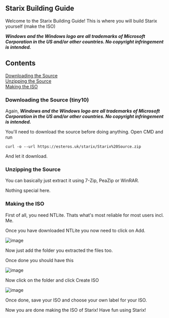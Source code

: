 ## Starix Building Guide
Welcome to the Starix Building Guide! This is where you will build Starix yourself (make the ISO)

***Windows and the Windows logo are all trademarks of Microsoft Corporation in the US and/or other countries. No copyright infringement is intended.***
## Contents
[Downloading the Source](https://github.com/strxproject/starix-building-guide/tree/main#downloading-the-source-tiny10)
<br>
[Unzipping the Source](https://github.com/strxproject/starix-building-guide/tree/main#unzipping-the-source)
<br>
[Making the ISO](https://github.com/strxproject/starix-building-guide/tree/main#making-the-iso)

### Downloading the Source (tiny10)
Again, ***Windows and the Windows logo are all trademarks of Microsoft Corporation in the US and/or other countries. No copyright infringement is intended.***

You'll need to download the source before doing anything. Open CMD and run

```curl -o --url https://esteros.uk/starix/Starix%20Source.zip```

And let it download.
### Unzipping the Source
You can basically just extract it using 7-Zip, PeaZip or WinRAR.

Nothing special here.
### Making the ISO
First of all, you need NTLite. Thats what's most reliable for most users incl. Me.

Once you have downloaded NTLite you now need to click on Add.

![image](https://github.com/strxproject/starix-building-guide/assets/135556230/008e38ae-d239-48a8-a082-8ed54c1da81b)

Now just add the folder you extracted the files too.

Once done you should have this

![image](https://github.com/strxproject/starix-building-guide/assets/135556230/925a00a8-54ea-412b-a511-b04a3ec2a13a)

Now click on the folder and click Create ISO

![image](https://github.com/strxproject/starix-building-guide/assets/135556230/6516b50a-2bbf-4cc1-9fba-6ef475dafb11)

Once done, save your ISO and choose your own label for your ISO.

Now you are done making the ISO of Starix! Have fun using Starix!
